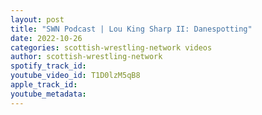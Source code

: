 ```yaml
---
layout: post
title: "SWN Podcast | Lou King Sharp II: Danespotting"
date: 2022-10-26
categories: scottish-wrestling-network videos
author: scottish-wrestling-network
spotify_track_id: 
youtube_video_id: T1D0lzM5qB8
apple_track_id: 
youtube_metadata: 
---
```

